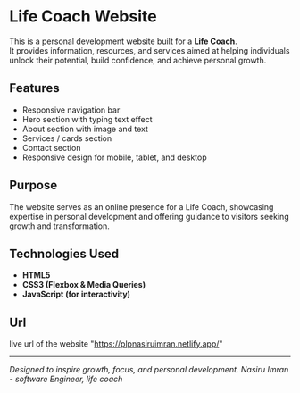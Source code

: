 # Life Coach Website 

This is a personal development website built for a **Life Coach**.  
It provides information, resources, and services aimed at helping individuals unlock their potential, build confidence, and achieve personal growth.

## Features
- Responsive navigation bar
- Hero section with typing text effect
- About section with image and text
- Services / cards section
- Contact section
- Responsive design for mobile, tablet, and desktop

## Purpose
The website serves as an online presence for a Life Coach, showcasing expertise in personal development and offering guidance to visitors seeking growth and transformation.

## Technologies Used
- **HTML5**
- **CSS3 (Flexbox & Media Queries)**
- **JavaScript (for interactivity)**

## Url 
live url of the website "https://plpnasiruimran.netlify.app/"

---

 *Designed to inspire growth, focus, and personal development.
 Nasiru Imran - software Engineer, life coach*

